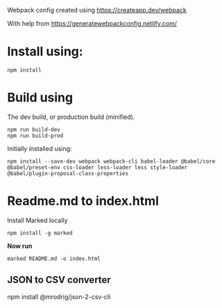 
Webpack config created using https://createapp.dev/webpack

With help from https://generatewebpackconfig.netlify.com/


# Install using:

    npm install

# Build using

The dev build, or production build (minified).

    npm run build-dev
    npm run build-prod

Initially installed using:

    npm install --save-dev webpack webpack-cli babel-loader @babel/core @babel/preset-env css-loader less-loader less style-loader @babel/plugin-proposal-class-properties
    
# Readme.md to index.html

Install Marked locally
    
    npm install -g marked
   
**Now run**
    
    marked README.md -o index.html

## JSON to CSV converter

npm install @mrodrig/json-2-csv-cli